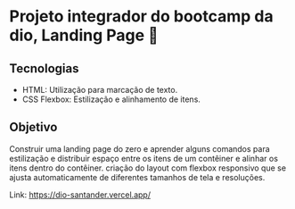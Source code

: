 # Projeto integrador do bootcamp da dio, Landing Page :page_with_curl: 
## Tecnologias
- HTML: Utilização para marcação de texto.
- CSS Flexbox: Estilização e alinhamento de itens.
## Objetivo
 Construir uma landing page do zero e aprender alguns comandos para estilização e distribuir espaço entre os itens de um contêiner e alinhar os itens dentro do contêiner. criação do layout com flexbox responsivo que se ajusta automaticamente de diferentes tamanhos de tela e resoluções. <br>

Link: https://dio-santander.vercel.app/
